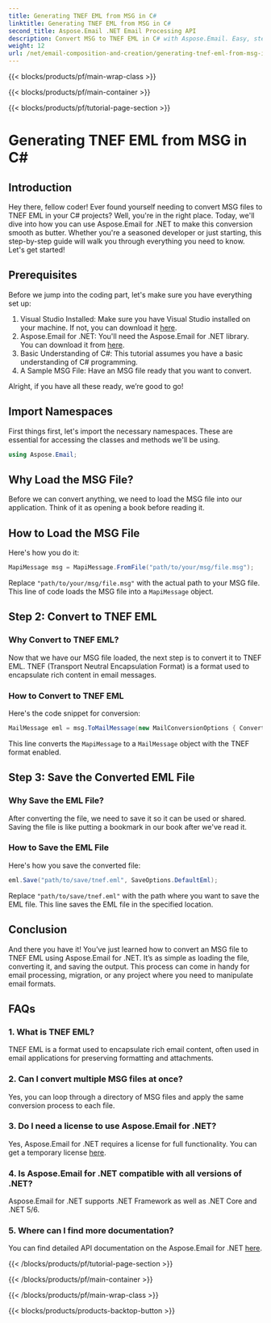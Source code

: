 ```yaml
---
title: Generating TNEF EML from MSG in C#
linktitle: Generating TNEF EML from MSG in C#
second_title: Aspose.Email .NET Email Processing API
description: Convert MSG to TNEF EML in C# with Aspose.Email. Easy, step-by-step guide. Boost your email processing projects.
weight: 12
url: /net/email-composition-and-creation/generating-tnef-eml-from-msg-in-csharp/
---
```


{{< blocks/products/pf/main-wrap-class >}}

{{< blocks/products/pf/main-container >}}

{{< blocks/products/pf/tutorial-page-section >}}

# Generating TNEF EML from MSG in C#


## Introduction

Hey there, fellow coder! Ever found yourself needing to convert MSG files to TNEF EML in your C# projects? Well, you're in the right place. Today, we'll dive into how you can use Aspose.Email for .NET to make this conversion smooth as butter. Whether you're a seasoned developer or just starting, this step-by-step guide will walk you through everything you need to know. Let's get started!

## Prerequisites

Before we jump into the coding part, let's make sure you have everything set up:

1. Visual Studio Installed: Make sure you have Visual Studio installed on your machine. If not, you can download it [here](https://visualstudio.microsoft.com/downloads/).
2. Aspose.Email for .NET: You'll need the Aspose.Email for .NET library. You can download it from [here](https://releases.aspose.com/email/net/).
3. Basic Understanding of C#: This tutorial assumes you have a basic understanding of C# programming.
4. A Sample MSG File: Have an MSG file ready that you want to convert.

Alright, if you have all these ready, we’re good to go!

## Import Namespaces

First things first, let's import the necessary namespaces. These are essential for accessing the classes and methods we'll be using.

```csharp
using Aspose.Email;
```

## Why Load the MSG File?

Before we can convert anything, we need to load the MSG file into our application. Think of it as opening a book before reading it.

## How to Load the MSG File

Here's how you do it:

```csharp
MapiMessage msg = MapiMessage.FromFile("path/to/your/msg/file.msg");
```

Replace `"path/to/your/msg/file.msg"` with the actual path to your MSG file. This line of code loads the MSG file into a `MapiMessage` object.

## Step 2: Convert to TNEF EML

### Why Convert to TNEF EML?

Now that we have our MSG file loaded, the next step is to convert it to TNEF EML. TNEF (Transport Neutral Encapsulation Format) is a format used to encapsulate rich content in email messages.

### How to Convert to TNEF EML

Here's the code snippet for conversion:

```csharp
MailMessage eml = msg.ToMailMessage(new MailConversionOptions { ConvertAsTnef = true });
```

This line converts the `MapiMessage` to a `MailMessage` object with the TNEF format enabled.

## Step 3: Save the Converted EML File

### Why Save the EML File?

After converting the file, we need to save it so it can be used or shared. Saving the file is like putting a bookmark in our book after we've read it.

### How to Save the EML File

Here's how you save the converted file:

```csharp
eml.Save("path/to/save/tnef.eml", SaveOptions.DefaultEml);
```

Replace `"path/to/save/tnef.eml"` with the path where you want to save the EML file. This line saves the EML file in the specified location.

## Conclusion

And there you have it! You’ve just learned how to convert an MSG file to TNEF EML using Aspose.Email for .NET. It’s as simple as loading the file, converting it, and saving the output. This process can come in handy for email processing, migration, or any project where you need to manipulate email formats.

## FAQs

### 1. What is TNEF EML?
TNEF EML is a format used to encapsulate rich email content, often used in email applications for preserving formatting and attachments.

### 2. Can I convert multiple MSG files at once?
Yes, you can loop through a directory of MSG files and apply the same conversion process to each file.

### 3. Do I need a license to use Aspose.Email for .NET?
Yes, Aspose.Email for .NET requires a license for full functionality. You can get a temporary license [here](https://purchase.aspose.com/temporary-license/).

### 4. Is Aspose.Email for .NET compatible with all versions of .NET?
Aspose.Email for .NET supports .NET Framework as well as .NET Core and .NET 5/6.

### 5. Where can I find more documentation?
You can find detailed API documentation on the Aspose.Email for .NET [here](https://reference.aspose.com/email/net/).

{{< /blocks/products/pf/tutorial-page-section >}}

{{< /blocks/products/pf/main-container >}}

{{< /blocks/products/pf/main-wrap-class >}}

{{< blocks/products/products-backtop-button >}}
